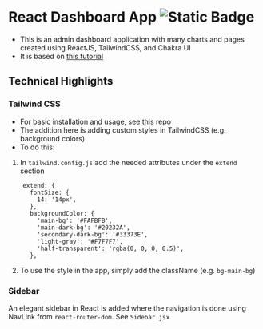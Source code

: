 # React Dashboard App ![Static Badge](https://img.shields.io/badge/InProgress-blue)

* This is an admin dashboard application with many charts and pages created using ReactJS, TailwindCSS, and Chakra UI
* It is based on [this tutorial](https://www.youtube.com/watch?v=jx5hdo50a2M&list=PL6QREj8te1P6wX9m5KnicnDVEucbOPsqR&index=13)

## Technical Highlights
### Tailwind CSS
* For basic installation and usage, see [this repo](https://github.com/3omdawy/react-tailwind-portfolio)
* The addition here is adding custom styles in TailwindCSS (e.g. background colors)
* To do this:
1. In `tailwind.config.js` add the needed attributes under the `extend` section
```
    extend: {
      fontSize: {
        14: '14px',
      },
      backgroundColor: {
        'main-bg': '#FAFBFB',
        'main-dark-bg': '#20232A',
        'secondary-dark-bg': '#33373E',
        'light-gray': '#F7F7F7',
        'half-transparent': 'rgba(0, 0, 0, 0.5)',
      },
```
2. To use the style in the app, simply add the className (e.g. `bg-main-bg`)

### Sidebar
An elegant sidebar in React is added where the navigation is done using NavLink from `react-router-dom`. See `Sidebar.jsx`